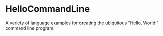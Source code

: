 # HelloCommandLine
A variety of language examples for creating the ubiquitous "Hello, World!" command line program.
